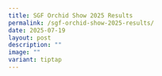 ```yaml
---
title: SGF Orchid Show 2025 Results
permalink: /sgf-orchid-show-2025-results/
date: 2025-07-19
layout: post
description: ""
image: ""
variant: tiptap
---
```

